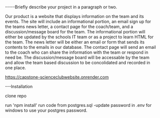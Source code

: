 -----Briefly describe your project in a paragraph or two.

Our product is a website that displays information on the team and its events. The site will include an informational portion, an email sign up for the teams news letter, a contact page for the coach/team, and a discussion/message board for the team. The informational portion will either be updated by the schools IT team or as a project to learn HTML for the team. The news letter will be either an email or form that sends its contents to the emails in our database. The contact page will send an email to the coach who can share the information with the team or respond in need be. The discussion/message board will be accessable by the team and allow the team based discussion to be concolidated and recorded in one place.

https://capstone-scienceclubwebsite.onrender.com

---Installation

clone repo

run 'npm install'
run code from postgres.sql
-update password in .env for windows to use your postgres password.
